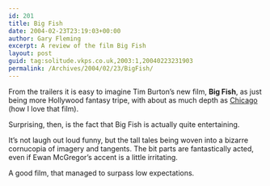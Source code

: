 ```yaml
---
id: 201
title: Big Fish
date: 2004-02-23T23:19:03+00:00
author: Gary Fleming
excerpt: A review of the film Big Fish
layout: post
guid: tag:solitude.vkps.co.uk,2003:1,20040223231903
permalink: /Archives/2004/02/23/BigFish/
---
```

From the trailers it is easy to imagine Tim Burton&#8217;s new film, **Big Fish**, as just being more Hollywood fantasy tripe, with about as much depth as [Chicago](http://solitude.vkps.co.uk/Archives/2003/08/19/Chicago) (how I love that film).

Surprising, then, is the fact that Big Fish is actually quite entertaining.

It&#8217;s not laugh out loud funny, but the tall tales being woven into a bizarre cornucopia of imagery and tangents. The bit parts are fantastically acted, even if Ewan McGregor&#8217;s accent is a little irritating.

A good film, that managed to surpass low expectations.
